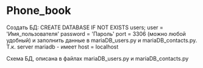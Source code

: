 # Phone_book
Создать БД: CREATE DATABASE IF NOT EXISTS users;
user = 'Имя_пользователя'
password = 'Пароль'
port = 3306 (можно любой удобный)
и заполнить данные в mariaDB_users.py и mariaDB_contacts.py. 
Т.к. server mariadb - имеет host = localhost

Схема БД, описана в файлах mariaDB_users.py и mariaDB_contacts.py

